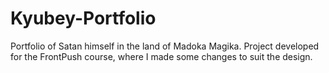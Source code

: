 # Kyubey-Portfolio
 Portfolio of Satan himself in the land of Madoka Magika. Project developed for the FrontPush course, where I made some changes to suit the design.
